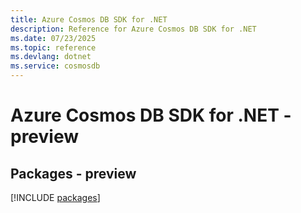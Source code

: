 ```yaml
---
title: Azure Cosmos DB SDK for .NET
description: Reference for Azure Cosmos DB SDK for .NET
ms.date: 07/23/2025
ms.topic: reference
ms.devlang: dotnet
ms.service: cosmosdb
---
```

# Azure Cosmos DB SDK for .NET - preview
## Packages - preview
[!INCLUDE [packages](cosmos-db-index.md)]